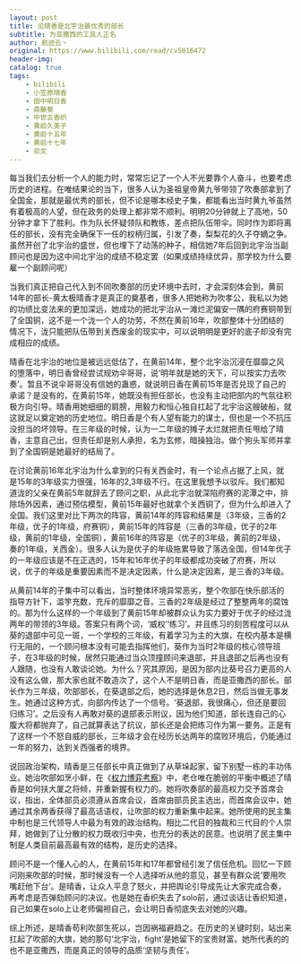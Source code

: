 ```yaml
---
layout: post
title: 论晴香是北宇治最优秀的部长
subtitle: 为亚撒西的工具人正名
author: 航迹云丶
original: https://www.bilibili.com/read/cv5016472
header-img: 
catalog: true
tags:
    - bilibili
    - 小笠原晴香
    - 田中明日香
    - 斋藤葵
    - 中世古香织
    - 黄前久美子
    - 黄前十五年
    - 黄前十七年
    - 驳文
---
```

每当我们去分析一个人的能力时，常常忘记了一个人不光要靠个人奋斗，也要考虑历史的进程。在唯结果论的当下，很多人认为圣祖皇帝黄九爷带领了吹奏部拿到了全国金，那就是最优秀的部长，但不论是哪本经史子集，都能看出当时黄九爷虽然有着极高的人望，但在政务的处理上都非常不顺利。明明20分钟就上了高地，50分钟才拿下了胜利。作为队长怀疑领队和教练，差点把队伍带伞。同时作为即将离任的部长，没有完全确保下一任的权柄归属，引发了奏，梨梨花的久子夺嫡之争。虽然开创了北宇治的盛世，但也埋下了动荡的种子，相信她7年后回到北宇治当副顾问也是因为这中间北宇治的成绩不稳定罢（如果成绩持续优异，那学校为什么要雇一个副顾问呢）

当我们真正把自己代入到不同吹奏部的历史环境中去时，才会深刻体会到，黄前14年的部长-黄太极晴香才是真正的奠基者，很多人把她称为吹孝公，我私以为她的功绩比变法来的更加深远，她成功的把北宇治从一滩烂泥偏安一隅的府赛铜带到了全国铜，这不是一个泷一个人的功劳，不然在黄前16年，吹部整体十分团结的情况下，泷只能把队伍带到关西废金的现实中，可以说明明是更好的底子却没有完成相应的成绩。

晴香在北宇治的地位是被远远低估了，在黄前14年，整个北宇治沉浸在靡靡之风的堕落中，明日香曾经尝试规劝伞哥哥，说‘明年就是她的天下，可以按实力去吹奏’。暂且不说伞哥哥没有信她的蛊惑，就说明日香在黄前15年是否兑现了自己的承诺？是没有的，在黄前15年，她既没有担任部长，也没有主动把部内的气氛往积极方向引导。晴香用她细细的肩膀，用毅力和恒心独自扛起了北宇治这艘破船，就这就足以奠定她的历史地位。明日香是个有人望有能力的谋士，但也是一个不抗压没担当的坏领导。在三年级的时候，认为一二年级的摊子太烂就把责任甩给了晴香，主意自己出，但责任却是别人承担，名为玄修，暗操独治。做个狗头军师并拿到了全国铜是她最好的结局了。

在讨论黄前16年北宇治为什么拿到的只有关西金时，有一个论点占据了上风，就是15年的3年级实力很强，16年的2,3年级不行。在这里我想予以驳斥。我们都知道泷的父亲在黄前5年就辞去了顾问之职，从此北宇治就深陷府赛的泥潭之中，排除场外因素，通过预估模型，黄前15年最好也就拿个关西铜了，但为什么却进入了全国。我们这里对比下两次的阵容，黄前14年的阵容和结果是（3年级，三香的2年级，优子的1年级，府赛铜），黄前15年的阵容是（三香的3年级，优子的2年级，黄前的1年级，全国铜），黄前16年的阵容是（优子的3年级，黄前的2年级，奏的1年级，关西金）。很多人认为是优子的年级拖累导致了落选全国，但14年优子的一年级应该是不在正选的，15年和16年优子的年级都成功突破了府赛，所以说，优子的年级是重要因素而不是决定因素，什么是决定因素，是三香的3年级。

从黄前14年的子集中可以看出，当时整体环境异常恶劣，整个吹部在快乐部活的指导方针下，滥竽充数，充斥的靡靡之音。三香的2年级是经过了整整两年的腐蚀的。那为什么这样的一个年级到了黄前15年却被群众认为实力要好于优子的经过泷两年的带领的3年级。答案只有两个词，‘威权’‘练习’。并且练习的刻苦程度可以从葵的退部中可见一斑，一个学校的三年级，有着学习为主的大旗，在校内基本是横行无阻的，一个顾问根本没有可能去指挥他们，葵作为当时2年级的核心领导班子，在3年级的时候，居然只能通过当众顶撞顾问来退部，并且退部之后再也没有人跟随，也没有人敢谈论她。为什么？究其原因，是因为部内比葵号召力更高的人没有这么做，那大家也就不敢造次了，这个人不是明日香，而是亚撒西的部长。部长作为三年级，吹部部长，在葵退部之后，她的选择是休息2日，然后当做无事发生。她通过这种方式，向部内传达了一个信号。‘葵退部，我很痛心，但还是要回归练习’。之后没有人再敢对葵的退部表示附议，因为他们知道，部长连自己的心腹大将都抛弃了，自己就算表达了抗议，部长还是会把练习作为第一要务。正是有了这样一个不怒自威的部长，三年级才会在经历长达两年的腐败环境后，仍能通过一年的努力，达到关西强者的境界。

说回政治架构，晴香是三任部长中真正做到了从草垛起家，留下别墅一栋的丰功伟业。她治吹部如烹小鲜，在《[权力博弈考察](/2019/01/27/beiyuzhichuizoubuquanliboyikaocha/)》中，老仓唯在脆弱的平衡中概述了晴香是如何扶大厦之将倾，并重新握有权力的。她将吹奏部的最高权力交予首席会议，指出，全体部员必须遵从首席会议，首席由部员民主选出，而首席会议中，她通过其余两香获得了最高话语权，让吹部的权力重新集中起来。她所使用的民主集中制也是三代领导人中最为有效的政治结构。相比二代目的独裁和三代目的个人崇拜，她做到了让分散的权力既收归中央，也充分的表达的民意。也说明了民主集中制是人类目前最高最有效的结构，是历史的选择。

顾问不是一个懂人心的人，在黄前15年和17年都曾经引发了信任危机。回忆一下顾问刚来吹部的时候，那时候没有一个人选择听从他的意见，甚至有群众说‘要用吹嘴赶他下台’。是晴香，让众人平息了怒火，并把舆论引导成先让大家完成合奏，再考虑是否弹劾顾问的决议。也是她在香织失去了solo前，通过谈话让香织知道，自己如果在solo上让老师偏袒自己，会让明日香彻底失去对她的兴趣。

综上所述，是晴香苟利吹部生死以，岂因祸福避趋之。在历史的关键时刻，站出来扛起了吹部的大旗，她的那句‘北宇治，fight’是她留下的宝贵财富。她所代表的的也不是亚撒西，而是真正的领导的品质‘坚韧与责任’。
